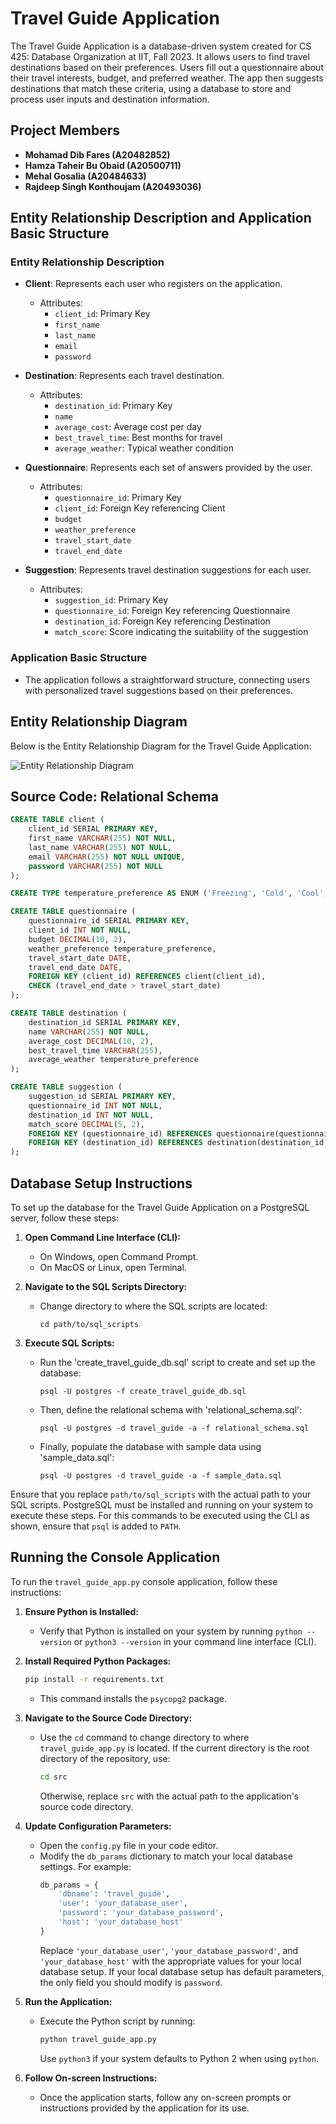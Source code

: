 # Travel Guide Application

The Travel Guide Application is a database-driven system created for CS 425: Database Organization at IIT, Fall 2023. It allows users to find travel destinations based on their preferences. Users fill out a questionnaire about their travel interests, budget, and preferred weather. The app then suggests destinations that match these criteria, using a database to store and process user inputs and destination information.

## Project Members

- **Mohamad Dib Fares (A20482852)**
- **Hamza Taheir Bu Obaid (A20500711)**
- **Mehal Gosalia (A20484633)**
- **Rajdeep Singh Konthoujam (A20493036)**

## Entity Relationship Description and Application Basic Structure

### Entity Relationship Description
- **Client**: Represents each user who registers on the application.
  - Attributes:
    - `client_id`: Primary Key
    - `first_name`
    - `last_name`
    - `email`
    - `password`

- **Destination**: Represents each travel destination.
  - Attributes:
    - `destination_id`: Primary Key
    - `name`
    - `average_cost`: Average cost per day
    - `best_travel_time`: Best months for travel
    - `average_weather`: Typical weather condition

- **Questionnaire**: Represents each set of answers provided by the user.
  - Attributes:
    - `questionnaire_id`: Primary Key
    - `client_id`: Foreign Key referencing Client
    - `budget`
    - `weather_preference`
    - `travel_start_date`
    - `travel_end_date`

- **Suggestion**: Represents travel destination suggestions for each user.
  - Attributes:
    - `suggestion_id`: Primary Key
    - `questionnaire_id`: Foreign Key referencing Questionnaire
    - `destination_id`: Foreign Key referencing Destination
    - `match_score`: Score indicating the suitability of the suggestion

### Application Basic Structure
- The application follows a straightforward structure, connecting users with personalized travel suggestions based on their preferences.

## Entity Relationship Diagram

Below is the Entity Relationship Diagram for the Travel Guide Application:

![Entity Relationship Diagram](docs/TravelGuideERModel.jpg)

## Source Code: Relational Schema
```sql
CREATE TABLE client (
    client_id SERIAL PRIMARY KEY,
    first_name VARCHAR(255) NOT NULL,
    last_name VARCHAR(255) NOT NULL,
    email VARCHAR(255) NOT NULL UNIQUE,
    password VARCHAR(255) NOT NULL
);

CREATE TYPE temperature_preference AS ENUM ('Freezing', 'Cold', 'Cool', 'Mild', 'Warm', 'Hot', 'Very Hot');

CREATE TABLE questionnaire (
    questionnaire_id SERIAL PRIMARY KEY,
    client_id INT NOT NULL,
    budget DECIMAL(10, 2),
    weather_preference temperature_preference,
    travel_start_date DATE,
    travel_end_date DATE,
    FOREIGN KEY (client_id) REFERENCES client(client_id),
    CHECK (travel_end_date > travel_start_date)
);

CREATE TABLE destination (
    destination_id SERIAL PRIMARY KEY,
    name VARCHAR(255) NOT NULL,
    average_cost DECIMAL(10, 2),
    best_travel_time VARCHAR(255),
    average_weather temperature_preference
);

CREATE TABLE suggestion (
    suggestion_id SERIAL PRIMARY KEY,
    questionnaire_id INT NOT NULL,
    destination_id INT NOT NULL,
    match_score DECIMAL(5, 2),
    FOREIGN KEY (questionnaire_id) REFERENCES questionnaire(questionnaire_id),
    FOREIGN KEY (destination_id) REFERENCES destination(destination_id)
);
```

## Database Setup Instructions

To set up the database for the Travel Guide Application on a PostgreSQL server, follow these steps:

1. **Open Command Line Interface (CLI):**
   - On Windows, open Command Prompt.
   - On MacOS or Linux, open Terminal.

2. **Navigate to the SQL Scripts Directory:**
   - Change directory to where the SQL scripts are located:
     ```
     cd path/to/sql_scripts
     ```

3. **Execute SQL Scripts:**
   - Run the 'create_travel_guide_db.sql' script to create and set up the database:
     ```
     psql -U postgres -f create_travel_guide_db.sql
     ```
   - Then, define the relational schema with 'relational_schema.sql':
     ```
     psql -U postgres -d travel_guide -a -f relational_schema.sql
     ```
   - Finally, populate the database with sample data using 'sample_data.sql':
     ```
     psql -U postgres -d travel_guide -a -f sample_data.sql
     ```

Ensure that you replace `path/to/sql_scripts` with the actual path to your SQL scripts. PostgreSQL must be installed and running on your system to execute these steps. For this commands to be executed using the CLI as shown, ensure that `psql` is added to `PATH`.

## Running the Console Application

To run the `travel_guide_app.py` console application, follow these instructions:

1. **Ensure Python is Installed:**
   - Verify that Python is installed on your system by running `python --version` or `python3 --version` in your command line interface (CLI).

2. **Install Required Python Packages:**
     ```bash
     pip install -r requirements.txt
     ```
   - This command installs the `psycopg2` package.

3. **Navigate to the Source Code Directory:**
   - Use the `cd` command to change directory to where `travel_guide_app.py` is located. If the current directory is the root directory of the repository, use:
     ```bash
     cd src
     ```
     Otherwise, replace `src` with the actual path to the application's source code directory.

4. **Update Configuration Parameters:**
   - Open the `config.py` file in your code editor.
   - Modify the `db_params` dictionary to match your local database settings. For example:
     ```python
     db_params = {
         'dbname': 'travel_guide',
         'user': 'your_database_user',
         'password': 'your_database_password',
         'host': 'your_database_host'
     }
     ```
     Replace `'your_database_user'`, `'your_database_password'`, and `'your_database_host'` with the appropriate values for your local database setup. If your local database setup has default parameters, the only field you should modify is `password`.

5. **Run the Application:**
   - Execute the Python script by running:
     ```bash
     python travel_guide_app.py
     ```
     Use `python3` if your system defaults to Python 2 when using `python`.

5. **Follow On-screen Instructions:**
   - Once the application starts, follow any on-screen prompts or instructions provided by the application for its use.
